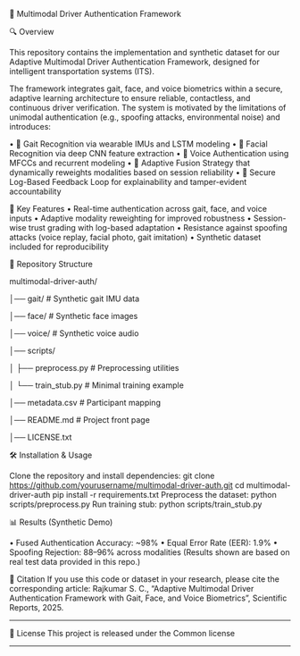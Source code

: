 🚗 Multimodal Driver Authentication Framework

🔍 Overview

This repository contains the implementation and synthetic dataset for our Adaptive Multimodal Driver Authentication Framework, designed for intelligent transportation systems (ITS).

The framework integrates gait, face, and voice biometrics within a secure, adaptive learning architecture to ensure reliable, contactless, and continuous driver verification.
The system is motivated by the limitations of unimodal authentication (e.g., spoofing attacks, environmental noise) and introduces:

•	🧍 Gait Recognition via wearable IMUs and LSTM modeling
•	🙂 Facial Recognition via deep CNN feature extraction
•	🎤 Voice Authentication using MFCCs and recurrent modeling
•	🔄 Adaptive Fusion Strategy that dynamically reweights modalities based on session reliability
•	📜 Secure Log-Based Feedback Loop for explainability and tamper-evident accountability

📑 Key Features
•	Real-time authentication across gait, face, and voice inputs
•	Adaptive modality reweighting for improved robustness
•	Session-wise trust grading with log-based adaptation
•	Resistance against spoofing attacks (voice replay, facial photo, gait imitation)
•	Synthetic dataset included for reproducibility

📂 Repository Structure

multimodal-driver-auth/

│── gait/                 # Synthetic gait IMU data

│── face/                 # Synthetic face images

│── voice/                # Synthetic voice audio

│── scripts/

│    ├── preprocess.py    # Preprocessing utilities

│    └── train_stub.py    # Minimal training example

│── metadata.csv          # Participant mapping

│── README.md             # Project front page

│── LICENSE.txt

🛠️ Installation & Usage

Clone the repository and install dependencies:
git clone https://github.com/yourusername/multimodal-driver-auth.git
cd multimodal-driver-auth
pip install -r requirements.txt
Preprocess the dataset:
python scripts/preprocess.py
Run training stub:
python scripts/train_stub.py

📊 Results (Synthetic Demo)

•	Fused Authentication Accuracy: ~98%
•	Equal Error Rate (EER): 1.9%
•	Spoofing Rejection: 88–96% across modalities
(Results shown are based on real test data provided in this repo.)

📜 Citation
If you use this code or dataset in your research, please cite the corresponding article:
Rajkumar S. C., “Adaptive Multimodal Driver Authentication Framework with Gait, Face, and Voice Biometrics”, Scientific Reports, 2025.
________________________________________
📄 License
This project is released under the Common license
________________________________________

